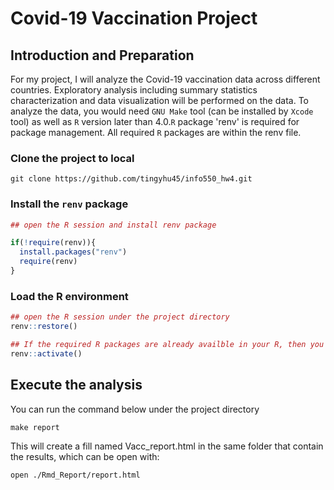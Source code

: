 
Covid-19 Vaccination Project
 =====
 
Introduction and Preparation
----

For my project, I will analyze the Covid-19 vaccination data across different countries. Exploratory analysis including summary statistics characterization and data visualization will be performed on the data.
To analyze the data, you would need `GNU Make` tool (can be installed by `Xcode` tool) as well as `R` version later than 4.0.`R` package 'renv' is required for package management. All required `R` packages are within the renv file.

### Clone the project to local

```
git clone https://github.com/tingyhu45/info550_hw4.git
```

### Install the `renv` package

```R
## open the R session and install renv package

if(!require(renv)){
  install.packages("renv")
  require(renv)
}
```

### Load the R environment
```R
## open the R session under the project directory
renv::restore()
```

```R
## If the required R packages are already availble in your R, then you just need activate the R environment
renv::activate()
```

Execute the analysis
------

You can run the command below under the project directory

```
make report
```

This will create a fill named Vacc_report.html in the same folder that contain the results, which can be open with:
```
open ./Rmd_Report/report.html
```

